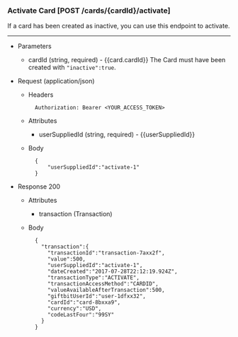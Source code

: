 ### Activate Card [POST /cards/{cardId}/activate]
If a card has been created as inactive, you can use this endpoint to activate.

---
+ Parameters
    + cardId (string, required) - {{card.cardId}} The Card must have been created with `"inactive":true`.

+ Request (application/json)
    + Headers
    
            Authorization: Bearer <YOUR_ACCESS_TOKEN>

    + Attributes
        + userSuppliedId (string, required) - {{userSuppliedId}}
        
    + Body 
    
            {
                "userSuppliedId":"activate-1"
            }
    
+ Response 200
    + Attributes
        + transaction (Transaction)

    + Body
    
            {
              "transaction":{
                "transactionId":"transaction-7axx2f",
                "value":500,
                "userSuppliedId":"activate-1",
                "dateCreated":"2017-07-28T22:12:19.924Z",
                "transactionType":"ACTIVATE",
                "transactionAccessMethod":"CARDID",
                "valueAvailableAfterTransaction":500,
                "giftbitUserId":"user-1dfxx32",
                "cardId":"card-8bxxa9",
                "currency":"USD",
                "codeLastFour":"99SY"
              }
            }
